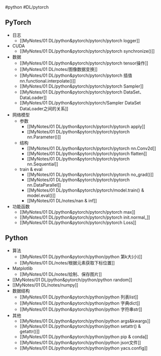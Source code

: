 #python #DL/pytorch 

## PyTorch
- 日志
	- [[MyNotes/01 DL/python&pytorch/pytorch/pytorch logger]]
- CUDA
	- [[MyNotes/01 DL/python&pytorch/pytorch/pytorch synchronize()]]
- 数据
	- [[MyNotes/01 DL/python&pytorch/pytorch/pytorch tensor操作]]
	- [[MyNotes/01 DL/notes/图像数据变换]]
	- [[MyNotes/01 DL/python&pytorch/pytorch/pytorch 插值nn.functional.interpolate()]]
	- [[MyNotes/01 DL/python&pytorch/pytorch/pytorch Sampler]]
	- [[MyNotes/01 DL/python&pytorch/pytorch/pytorch DataSet、DataLoader]]
	- [[MyNotes/01 DL/python&pytorch/pytorch/Sampler DataSet DataLoader之间的关系]]
- 网络模型
	- 参数
		- [[MyNotes/01 DL/python&pytorch/pytorch/pytorch apply]]
		- [[MyNotes/01 DL/python&pytorch/pytorch/pytorch nn.Parameter()]]
	- 结构
		- [[MyNotes/01 DL/python&pytorch/pytorch/pytorch nn.Conv2d]]
		- [[MyNotes/01 DL/python&pytorch/pytorch/pytorch flatten]]
		- [[MyNotes/01 DL/python&pytorch/pytorch/pytorch nn.Sequential]]
	- train & eval
		- [[MyNotes/01 DL/python&pytorch/pytorch/pytorch no_grad()]]
		- [[MyNotes/01 DL/python&pytorch/pytorch/pytorch nn.DataParallel]]
		- [[MyNotes/01 DL/python&pytorch/pytorch/model.train() & model.eval()]]
		- [[MyNotes/01 DL/notes/nan & inf]]
- 功能函数
	- [[MyNotes/01 DL/python&pytorch/pytorch/pytorch max]]
	- [[MyNotes/01 DL/python&pytorch/pytorch/pytorch init.normal_]]
	- [[MyNotes/01 DL/python&pytorch/pytorch/pytorch Loss]]




## Python

- 算法
	- [[MyNotes/01 DL/python&pytorch/python/python 第k大(小)]]
	- [[MyNotes/01 DL/notes/根据元素获取下标位置]]
- Matplotlib
	- [[MyNotes/01 DL/notes/绘制、保存图片]]
- [[MyNotes/01 DL/python&pytorch/python/python random]]
- [[MyNotes/01 DL/notes/numpy]]
- 数据结构
	- [[MyNotes/01 DL/python&pytorch/python/python 列表list]]
	- [[MyNotes/01 DL/python&pytorch/python/python 字典dict]]
	- [[MyNotes/01 DL/python&pytorch/python/python 字符串str]]
- 其他
	- [[MyNotes/01 DL/python&pytorch/python/python args&kwargs]]
	- [[MyNotes/01 DL/python&pytorch/python/python setattr() & getattr()]]
	- [[MyNotes/01 DL/python&pytorch/python/python pip & conda]]
	- [[MyNotes/01 DL/python&pytorch/python/python json文件]]
	- [[MyNotes/01 DL/python&pytorch/python/python yacs.config]]
